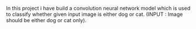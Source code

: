 In this project i have build a convolution neural network model which is used to classify whether given input image is either dog or cat.
(INPUT : Image should be either dog or cat only).
